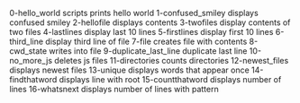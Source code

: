 0-hello_world scripts prints hello world
1-confused_smiley displays confused smiley
2-hellofile displays contents
3-twofiles display contents of two files
4-lastlines display last 10 lines
5-firstlines display first 10 lines
6-third_line display third line of file
7-file creates file with contents
8-cwd_state writes into file
9-duplicate_last_line duplicate last line
10-no_more_js deletes js files
11-directories counts directories
12-newest_files displays newest files
13-unique displays words that appear once
14-findthatword displays line with root
15-countthatword displays number of lines
16-whatsnext displays number of lines with pattern
